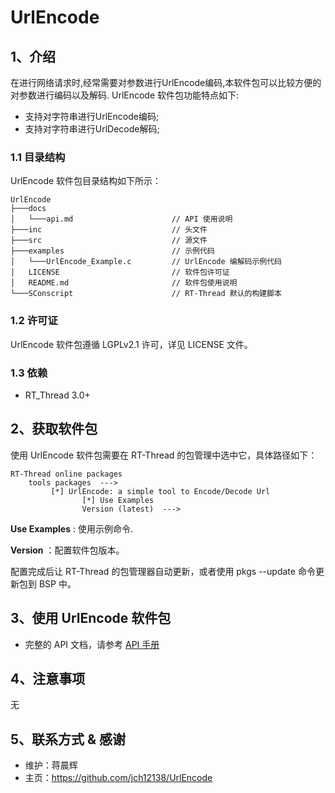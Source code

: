 # UrlEncode

## 1、介绍
在进行网络请求时,经常需要对参数进行UrlEncode编码,本软件包可以比较方便的对参数进行编码以及解码.
UrlEncode 软件包功能特点如下:
- 支持对字符串进行UrlEncode编码;
- 支持对字符串进行UrlDecode解码;


### 1.1 目录结构

UrlEncode 软件包目录结构如下所示：

``` 
UrlEncode
├───docs 
│   └───api.md                      // API 使用说明
├───inc                             // 头文件
├───src                             // 源文件				
├───examples                        // 示例代码
│   └───UrlEncode_Example.c         // UrlEncode 编解码示例代码
│   LICENSE                         // 软件包许可证
│   README.md                       // 软件包使用说明
└───SConscript                      // RT-Thread 默认的构建脚本
```

### 1.2 许可证

UrlEncode 软件包遵循 LGPLv2.1  许可，详见 LICENSE 文件。

### 1.3 依赖

- RT_Thread 3.0+

## 2、获取软件包

使用 UrlEncode 软件包需要在 RT-Thread 的包管理中选中它，具体路径如下：

```
RT-Thread online packages
    tools packages  --->
         [*] UrlEncode: a simple tool to Encode/Decode Url
                [*] Use Examples
                Version (latest)  --->
```

**Use Examples** : 使用示例命令.

**Version** ：配置软件包版本。

配置完成后让 RT-Thread 的包管理器自动更新，或者使用 pkgs --update 命令更新包到 BSP 中。

## 3、使用 UrlEncode 软件包

- 完整的 API 文档，请参考 [API 手册](docs/api.md)

## 4、注意事项

无


## 5、联系方式 & 感谢

- 维护：蒋晨辉
- 主页：https://github.com/jch12138/UrlEncode